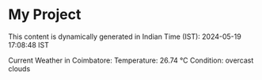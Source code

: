 # My Project

This content is dynamically generated in Indian Time (IST): 2024-05-19 17:08:48 IST


Current Weather in Coimbatore:
Temperature: 26.74 °C
Condition: overcast clouds
